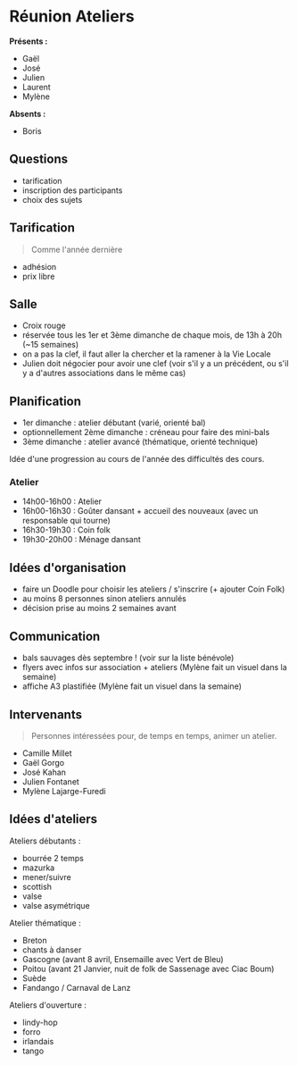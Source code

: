 # Réunion Ateliers

**Présents :**

- Gaël
- José
- Julien
- Laurent
- Mylène

**Absents :**

- Boris

## Questions

- tarification
- inscription des participants
- choix des sujets

## Tarification

> Comme l'année dernière

- adhésion
- prix libre

## Salle

- Croix rouge
- réservée tous les 1er et 3ème dimanche de chaque mois, de 13h à 20h (~15 semaines)
- on a pas la clef, il faut aller la chercher et la ramener à la Vie Locale
- Julien doit négocier pour avoir une clef (voir s'il y a un précédent, ou s'il y a d'autres associations dans le même cas)

## Planification

- 1er dimanche : atelier débutant (varié, orienté bal)
- optionnellement 2ème dimanche : créneau pour faire des mini-bals
- 3ème dimanche : atelier avancé (thématique, orienté technique)


Idée d'une progression au cours de l'année des difficultés des cours.

### Atelier

- 14h00-16h00 : Atelier
- 16h00-16h30 : Goûter dansant + accueil des nouveaux (avec un responsable qui tourne)
- 16h30-19h30 : Coin folk
- 19h30-20h00 : Ménage dansant

## Idées d'organisation

- faire un Doodle pour choisir les ateliers / s'inscrire (+ ajouter Coin Folk)
- au moins 8 personnes sinon ateliers annulés
- décision prise au moins 2 semaines avant

## Communication

- bals sauvages dès septembre ! (voir sur la liste bénévole)
- flyers avec infos sur association + ateliers (Mylène fait un visuel dans la semaine)
- affiche A3 plastifiée (Mylène fait un visuel dans la semaine)

## Intervenants

> Personnes intéressées pour, de temps en temps, animer un atelier.

- Camille Millet
- Gaël Gorgo
- José Kahan
- Julien Fontanet
- Mylène Lajarge-Furedi

## Idées d'ateliers

Ateliers débutants :

- bourrée 2 temps
- mazurka
- mener/suivre
- scottish
- valse
- valse asymétrique

Atelier thématique :

- Breton
- chants à danser
- Gascogne (avant 8 avril, Ensemaille avec Vert de Bleu)
- Poitou (avant 21 Janvier, nuit de folk de Sassenage avec Ciac Boum)
- Suède
- Fandango / Carnaval de Lanz

Ateliers d'ouverture :

- lindy-hop
- forro
- irlandais
- tango
